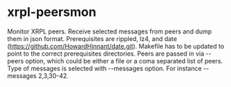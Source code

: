 # xrpl-peersmon
Monitor XRPL peers. Receive selected messages from peers and dump them in json
format.
Prerequisites are rippled, lz4, and date 
(https://github.com/HowardHinnant/date.git).
Makefile has to be updated to point to the correct prerequisites directories.
Peers are passed in via --peers option, which could be either a file or a coma
separated list of peers. Type of messages is selected with --messages option. 
For instance --messages 2,3,30-42.